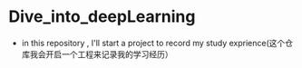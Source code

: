 # Dive_into_deepLearning
* in this repository , I'll start a project to record my study exprience(这个仓库我会开启一个工程来记录我的学习经历）

